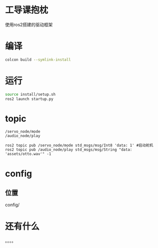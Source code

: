 # 工导课抱枕

使用ros2搭建的驱动框架

# 编译

```bash
colcon build --symlink-install
```

# 运行

```bash
source install/setup.sh
ros2 launch startup.py
```

# topic

```shell
/servo_node/mode
/audio_node/play
```

```shell
ros2 topic pub /servo_node/mode std_msgs/msg/Int8 'data: 1' #启动舵机
ros2 topic pub /audio_node/play std_msgs/msg/String "data: 'assets/otto.wav'" -1
```

# config

## 位置

config/

# 还有什么

。。。。
